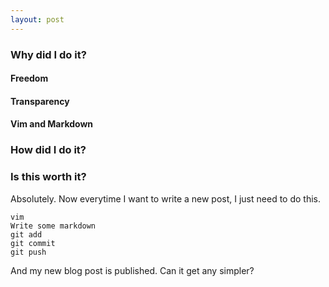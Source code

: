 ```yaml
---
layout: post
---
```

### Why did I do it?
#### Freedom

#### Transparency

#### Vim and Markdown

### How did I do it?

### Is this worth it?
Absolutely. Now everytime I want to write a new post, I just
need to do this.

    vim
    Write some markdown
    git add
    git commit
    git push

And my new blog post is published. Can it get any simpler?
